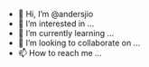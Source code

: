 - 👋 Hi, I’m @andersjio
- 👀 I’m interested in ...
- 🌱 I’m currently learning ...
- 💞️ I’m looking to collaborate on ...
- 📫 How to reach me ...

<!---
andersjio/andersjio is a ✨ special ✨ repository because its `README.md` (this file) appears on your GitHub profile.
You can click the Preview link to take a look at your changes.
--->
